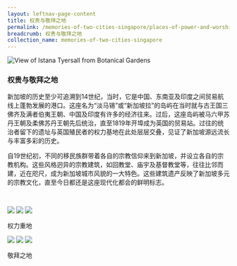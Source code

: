 ```yaml
---
layout: leftnav-page-content
title: 权贵与敬拜之地
permalink: /memories-of-two-cities-singapore/places-of-power-and-worship/
breadcrumb: 权贵与敬拜之地
collection_name: memories-of-two-cities-singapore
---
```


![View of Istana Tyersall from Botanical Gardens](/images/power-and-worship/power-and-worship-banner.jpg)

### **权贵与敬拜之地** 
新加坡的历史至少可追溯到14世纪，当时，它是中国、东南亚及印度之间贸易航线上蓬勃发展的港口。这座名为“淡马锡”或“新加坡拉”的岛屿在当时就与古王国三佛齐及满者伯夷王朝、中国及印度有许多的经济往来。过后，这座岛屿被马六甲苏丹王朝及柔佛苏丹王朝先后统治，直至1819年开埠成为英国的贸易站。过往的统治者留下的遗址与英国殖民者的权力基地在此处层层交叠，见证了新加坡源远流长与丰富多彩的历史。

自19世纪初，不同的移民族群带着各自的宗教信仰来到新加坡，并设立各自的宗教机构。这些风格迥异的宗教建筑，如回教堂、庙宇及基督教堂等，往往比邻而建，近在咫尺，成为新加坡城市风貌的一大特色。这些建筑遗产反映了新加坡多元的宗教文化，直至今日都还是这座现代化都会的鲜明标志。 
<p>&nbsp;</p>


<div class="category-stacked-area">
  
<div class="photo-stacked-wrap">
  <div class="photos">
    <img class="photo-lv-1" src="/images/power-and-worship/seats-photo-stack-1.png">
    <img class="photo-lv-2" src="/images/power-and-worship/seats-photo-stack-2.png">
    <img class="photo-lv-3" src="/images/power-and-worship/seats-photo-stack-3.png">
  </div>
  <p>权力重地</p>
  <a class="cover" href="/memories-of-two-cities-singapore/places-of-power-and-worship/seats-of-power"></a>
</div> 
  
<div class="photo-stacked-wrap">
  <div class="photos">
    <img class="photo-lv-1" src="/images/power-and-worship/worship-photo-stack-1.png">
    <img class="photo-lv-2" src="/images/power-and-worship/worship-photo-stack-2.png">
    <img class="photo-lv-3" src="/images/power-and-worship/worship-photo-stack-3.png">
  </div>
  <p>敬拜之地</p>
  <a class="cover" href="/memories-of-two-cities-singapore/places-of-power-and-worship/places-of-worship/"></a>
</div>

</div>
